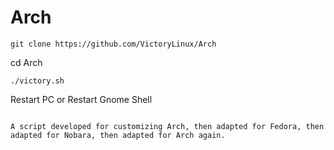 # Arch

```
git clone https://github.com/VictoryLinux/Arch
```
cd Arch
```
./victory.sh
```
Restart PC or Restart Gnome Shell

```

A script developed for customizing Arch, then adapted for Fedora, then adapted for Nobara, then adapted for Arch again.
